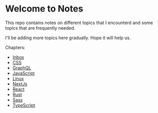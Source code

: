 # Welcome to Notes

This repo contains notes on different topics that I encounterd and some topics that are frequently needed.

I'll be adding more topics here gradually. Hope it will help us.

Chapters:

- [Inbox](./inbox.md)
- [CSS](./css/SUMMARY.md)
- [GraphQL](./graphql/SUMMARY.md)
- [JavaScript](./javascript/SUMMARY.md)
- [Linux](./linux/SUMMARY.md)
- [NextJs](./nextjs/SUMMARY.md)
- [React](./react/SUMMARY.md)
- [Rust](./rust/SUMMARY.md)
- [Sass](./sass/SUMMARY.md)
- [TypeScript](./typescript/SUMMARY.md)

